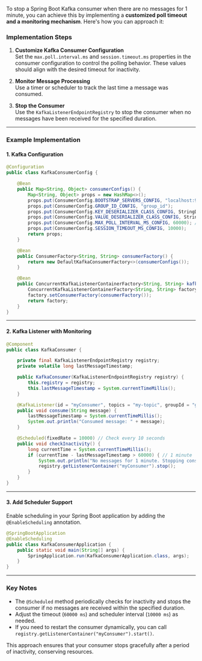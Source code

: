 To stop a Spring Boot Kafka consumer when there are no messages for 1 minute, you can achieve this by implementing a **customized poll timeout and a monitoring mechanism**. Here's how you can approach it:

### Implementation Steps

1. **Customize Kafka Consumer Configuration**  
   Set the `max.poll.interval.ms` and `session.timeout.ms` properties in the consumer configuration to control the polling behavior. These values should align with the desired timeout for inactivity.

2. **Monitor Message Processing**  
   Use a timer or scheduler to track the last time a message was consumed.

3. **Stop the Consumer**  
   Use the `KafkaListenerEndpointRegistry` to stop the consumer when no messages have been received for the specified duration.

---

### Example Implementation

#### 1. Kafka Configuration
```java
@Configuration
public class KafkaConsumerConfig {

    @Bean
    public Map<String, Object> consumerConfigs() {
        Map<String, Object> props = new HashMap<>();
        props.put(ConsumerConfig.BOOTSTRAP_SERVERS_CONFIG, "localhost:9092");
        props.put(ConsumerConfig.GROUP_ID_CONFIG, "group_id");
        props.put(ConsumerConfig.KEY_DESERIALIZER_CLASS_CONFIG, StringDeserializer.class);
        props.put(ConsumerConfig.VALUE_DESERIALIZER_CLASS_CONFIG, StringDeserializer.class);
        props.put(ConsumerConfig.MAX_POLL_INTERVAL_MS_CONFIG, 60000); // 1 minute
        props.put(ConsumerConfig.SESSION_TIMEOUT_MS_CONFIG, 10000);
        return props;
    }

    @Bean
    public ConsumerFactory<String, String> consumerFactory() {
        return new DefaultKafkaConsumerFactory<>(consumerConfigs());
    }

    @Bean
    public ConcurrentKafkaListenerContainerFactory<String, String> kafkaListenerContainerFactory() {
        ConcurrentKafkaListenerContainerFactory<String, String> factory = new ConcurrentKafkaListenerContainerFactory<>();
        factory.setConsumerFactory(consumerFactory());
        return factory;
    }
}
```

---

#### 2. Kafka Listener with Monitoring
```java
@Component
public class KafkaConsumer {

    private final KafkaListenerEndpointRegistry registry;
    private volatile long lastMessageTimestamp;

    public KafkaConsumer(KafkaListenerEndpointRegistry registry) {
        this.registry = registry;
        this.lastMessageTimestamp = System.currentTimeMillis();
    }

    @KafkaListener(id = "myConsumer", topics = "my-topic", groupId = "group_id")
    public void consume(String message) {
        lastMessageTimestamp = System.currentTimeMillis();
        System.out.println("Consumed message: " + message);
    }

    @Scheduled(fixedRate = 10000) // Check every 10 seconds
    public void checkInactivity() {
        long currentTime = System.currentTimeMillis();
        if (currentTime - lastMessageTimestamp > 60000) { // 1 minute
            System.out.println("No messages for 1 minute. Stopping consumer...");
            registry.getListenerContainer("myConsumer").stop();
        }
    }
}
```

---

#### 3. Add Scheduler Support
Enable scheduling in your Spring Boot application by adding the `@EnableScheduling` annotation.

```java
@SpringBootApplication
@EnableScheduling
public class KafkaConsumerApplication {
    public static void main(String[] args) {
        SpringApplication.run(KafkaConsumerApplication.class, args);
    }
}
```

---

### Key Notes
- The `@Scheduled` method periodically checks for inactivity and stops the consumer if no messages are received within the specified duration.
- Adjust the timeout (`60000 ms`) and scheduler interval (`10000 ms`) as needed.
- If you need to restart the consumer dynamically, you can call `registry.getListenerContainer("myConsumer").start()`.

This approach ensures that your consumer stops gracefully after a period of inactivity, conserving resources.
